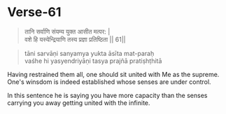 # Verse-61

> तानि सर्वाणि संयम्य युक्त आसीत मत्पर: |  
वशे हि यस्येन्द्रियाणि तस्य प्रज्ञा प्रतिष्ठिता || 61||

> tāni sarvāṇi sanyamya yukta āsīta mat-paraḥ  
vaśhe hi yasyendriyāṇi tasya prajñā pratiṣhṭhitā

Having restrained them all, one should
sit united with Me as the supreme. One's winsdom is indeed
established whose senses are under control. 

In this sentence he is saying you have more capacity than the senses carrying you away getting united with the infinite. 
<!--stackedit_data:
eyJoaXN0b3J5IjpbLTIwMTQ5MzQ3MDYsMTQzNDQxMjI4NCwtNT
M5MDg2MDA0XX0=
-->